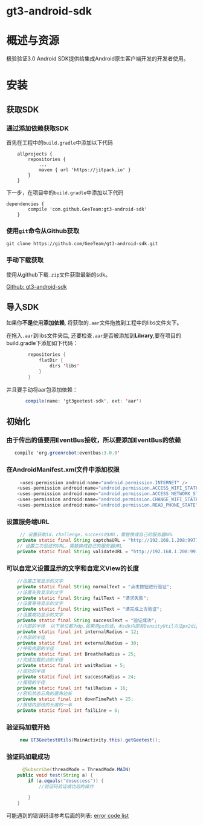 # gt3-android-sdk
# 概述与资源

极验验证3.0 Android SDK提供给集成Android原生客户端开发的开发者使用。

# 安装

## 获取SDK

### 通过添加依赖获取SDK

首先在工程中的`build.gradle`中添加以下代码

```
	allprojects {
		repositories {
			...
			maven { url 'https://jitpack.io' }
		}
	}
```
下一步，在项目中的`build.gradle`中添加以下代码

```
dependencies {
		compile 'com.github.GeeTeam:gt3-android-sdk'
	}
```


### 使用`git`命令从Github获取

```
git clone https://github.com/GeeTeam/gt3-android-sdk.git
```

### 手动下载获取
使用从github下载`.zip`文件获取最新的sdk。

[Github: gt3-android-sdk](https://github.com/GeeTeam/gt3-android-sdk)

## 导入SDK
如果你**不是**使用**添加依赖**, 将获取的`.aar`文件拖拽到工程中的libs文件夹下。

在拖入`.aar`到libs文件夹后, 还要检查`.aar`是否被添加到**Library**,要在项目的build.gradle下添加如下代码：
```java
        repositories {
            flatDir {
                dirs 'libs'
            }
        }

```
并且要手动将aar包添加依赖：
```java
       compile(name: 'gt3geetest-sdk', ext: 'aar')

``` 
## 初始化
### 由于传出的值要用EventBus接收，所以要添加EventBus的依赖
```java
   compile 'org.greenrobot:eventbus:3.0.0'

```
### 在AndroidManifest.xml文件中添加权限
```java
     <uses-permission android:name="android.permission.INTERNET" />
    <uses-permission android:name="android.permission.ACCESS_WIFI_STATE" />
    <uses-permission android:name="android.permission.ACCESS_NETWORK_STATE" />
    <uses-permission android:name="android.permission.CHANGE_WIFI_STATE" />
    <uses-permission android:name="android.permission.READ_PHONE_STATE" />

```
### 设置服务端URL
```java
     // 设置获取id，challenge，success的URL，需替换成自己的服务器URL
    private static final String captchaURL = "http://192.168.1.208:9977/gt/register1";
    // 设置二次验证的URL，需替换成自己的服务器URL
    private static final String validateURL = "http://192.168.1.208:9977/gt/form-validate1";

```
### 可以自定义设置显示的文字和自定义View的长度
```java
    //设置正常显示的文字
    private static final String normalText = "点击按钮进行验证";
    //设置失败显示的文字
    private static final String failText = "请求失败";
    //设置等待显示的文字
    private static final String waitText = "请完成上方验证";
    //设置成功显示的文字
    private static final String successText = "验证成功";
    //内部的半径  以下单位都为dp,如果用px的话，本sdk内部有DensityUtil方法px2dip()可以将px转换成dp
    private static final int internalRadius = 12;
    //外部的半径
    private static final int externalRadius = 30;
    //呼吸内部的半径
    private static final int BreatheRadius = 25;
    //完成加载的点的半径
    private static final int waitRadius = 5;
    //成功的半径
    private static final int successRadius = 24;
    //报错的半径
    private static final int failRadius = 16;
    //宕机状态三角的直角边长
    private static final int downTimePath = 25;
    //报错内部线的长度的一半
    private static final int failLine = 6;

```
### 验证码加载开始
```java
     new GT3GeetestUtils(MainActivity.this).getGeetest();

```

### 验证码加载成功
```java
      @Subscribe(threadMode = ThreadMode.MAIN)
    public void test(String a) {
        if (a.equals("dosuccess")) {
            //验证码验证成功后的操作

        }
    }

```

可能遇到的错误码请参考后面的列表: [error code list]()
